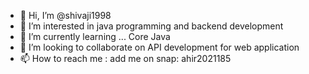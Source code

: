 - 👋 Hi, I’m @shivaji1998
- 👀 I’m interested in java programming and backend development 
- 🌱 I’m currently learning ... Core Java
- 💞️ I’m looking to collaborate on API development for web application
- 📫 How to reach me : add me on snap: ahir2021185

<!---
shivaji1998/shivaji1998 is a ✨ special ✨ repository because its `README.md` (this file) appears on your GitHub profile.
You can click the Preview link to take a look at your changes.
--->
